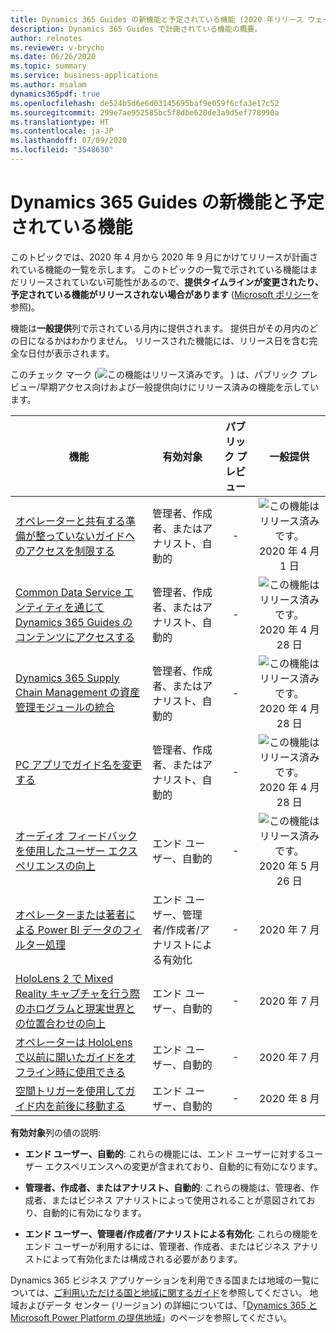 ```yaml
---
title: Dynamics 365 Guides の新機能と予定されている機能 (2020 年リリース ウェーブ 1)
description: Dynamics 365 Guides で計画されている機能の概要。
author: relnotes
ms.reviewer: v-brycho
ms.date: 06/26/2020
ms.topic: summary
ms.service: business-applications
ms.author: msalam
dynamics365pdf: true
ms.openlocfilehash: de524b5d6e6d03145695baf9e059f6cfa3e17c52
ms.sourcegitcommit: 299e7ae952585bc5f8dbe620de3a9d5ef778990a
ms.translationtype: HT
ms.contentlocale: ja-JP
ms.lasthandoff: 07/09/2020
ms.locfileid: "3548630"
---
```

# <a name="whats-new-and-planned-for-dynamics-365-guides"></a>Dynamics 365 Guides の新機能と予定されている機能

このトピックでは、2020 年 4 月から 2020 年 9 月にかけてリリースが計画されている機能の一覧を示します。 このトピックの一覧で示されている機能はまだリリースされていない可能性があるので、**提供タイムラインが変更されたり、予定されている機能がリリースされない場合があります** ([Microsoft ポリシー](https://go.microsoft.com/fwlink/p/?linkid=2007332)を参照)。

機能は**一般提供**列で示されている月内に提供されます。 提供日がその月内のどの日になるかはわかりません。 リリースされた機能には、リリース日を含む完全な日付が表示されます。

このチェック マーク (![この機能はリリース済みです。](/dynamics365-release-plan/media/green-checkmark.png "この機能はリリース済みです。") ) は、パブリック プレビュー/早期アクセス向けおよび一般提供向けにリリース済みの機能を示しています。

| 機能    | 有効対象    |  パブリック プレビュー |  一般提供 | 
| ---------- |---------------- | :---------------: |:--------------: |
| [オペレーターと共有する準備が整っていないガイドへのアクセスを制限する](restrict-access-guides-that-aren’t-ready-use-through-publishing-process.md) | 管理者、作成者、またはアナリスト、自動的| -|![この機能はリリース済みです。](/dynamics365-release-plan/media/green-checkmark.png "この機能はリリース済みです。") 2020 年 4 月 1 日 | 
| [Common Data Service エンティティを通じて Dynamics 365 Guides のコンテンツにアクセスする](access-dynamics-365-guides-content-through-common-data-service-entities.md) | 管理者、作成者、またはアナリスト、自動的| -|![この機能はリリース済みです。](/dynamics365-release-plan/media/green-checkmark.png "この機能はリリース済みです。") 2020 年 4 月 28 日 | 
| [Dynamics 365 Supply Chain Management の資産管理モジュールの統合](integrate-asset-management-module-dynamics-365-supply-chain-management.md) | 管理者、作成者、またはアナリスト、自動的| -|![この機能はリリース済みです。](/dynamics365-release-plan/media/green-checkmark.png "この機能はリリース済みです。") 2020 年 4 月 28 日 | 
| [PC アプリでガイド名を変更する](rename-guides-pc-app.md) | 管理者、作成者、またはアナリスト、自動的| -|![この機能はリリース済みです。](/dynamics365-release-plan/media/green-checkmark.png "この機能はリリース済みです。") 2020 年 4 月 28 日 | 
| [オーディオ フィードバックを使用したユーザー エクスペリエンスの向上](improved-user-experience-audio-feedback.md) | エンド ユーザー、自動的| -|![この機能はリリース済みです。](/dynamics365-release-plan/media/green-checkmark.png "この機能はリリース済みです。") 2020 年 5 月 26 日 | 
 | [オペレーターまたは著者による Power BI データのフィルター処理](filter-power-bi-data-operator-or-author.md) | エンド ユーザー、管理者/作成者/アナリストによる有効化 | -|2020 年 7 月 | 
| [HoloLens 2 で Mixed Reality キャプチャを行う際のホログラムと現実世界との位置合わせの向上](improved-hologram-alignment-real-world-during-mixed-reality-capture-hololens-2.md) | エンド ユーザー、自動的| -|2020 年 7 月 | 
| [オペレーターは HoloLens で以前に開いたガイドをオフライン時に使用できる](operators-use-previously-opened-guides-hololens-when-offline.md) | エンド ユーザー、自動的| -|2020 年 7 月 | 
| [空間トリガーを使用してガイド内を前後に移動する](use-spatial-triggers-go-forward-or-backward-guide.md) | エンド ユーザー、自動的| -|2020 年 8 月 | 

**有効対象**列の値の説明:

- **エンド ユーザー、自動的**: これらの機能には、エンド ユーザーに対するユーザー エクスペリエンスへの変更が含まれており、自動的に有効になります。

- **管理者、作成者、またはアナリスト、自動的**: これらの機能は、管理者、作成者、またはビジネス アナリストによって使用されることが意図されており、自動的に有効になります。

- **エンド ユーザー、管理者/作成者/アナリストによる有効化**: これらの機能をエンド ユーザーが利用するには、管理者、作成者、またはビジネス アナリストによって有効化または構成される必要があります。

Dynamics 365 ビジネス アプリケーションを利用できる国または地域の一覧については、[ご利用いただける国と地域に関するガイド](https://aka.ms/dynamics_365_international_availability_deck)を参照してください。 地域およびデータ センター (リージョン) の詳細については、「[Dynamics 365 と Microsoft Power Platform の提供地域](https://aka.ms/BusinessAppsGeoAvailability)」のページを参照してください。
